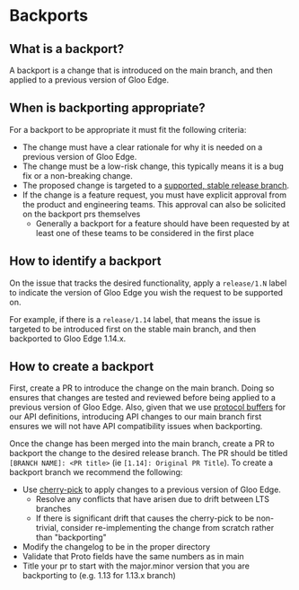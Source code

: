 # Backports

## What is a backport?
A backport is a change that is introduced on the main branch, and then applied to a previous version of Gloo Edge.

## When is backporting appropriate?
For a backport to be appropriate it must fit the following criteria:
- The change must have a clear rationale for why it is needed on a previous version of Gloo Edge.
- The change must be a low-risk change, this typically means it is a bug fix or a non-breaking change.
- The proposed change is targeted to a [supported, stable release branch](https://docs.solo.io/gloo-edge/latest/reference/support/).
- If the change is a feature request, you must have explicit approval from the product and engineering teams. This approval can also be solicited on the backport prs themselves
  - Generally a backport for a feature should have been requested by at least one of these teams to be considered in the first place

## How to identify a backport
On the issue that tracks the desired functionality, apply a `release/1.N` label to indicate the version of Gloo Edge you wish the request to be supported on.

For example, if there is a `release/1.14` label, that means the issue is targeted to be introduced first on the stable main branch, and then backported to Gloo Edge 1.14.x.

## How to create a backport
First, create a PR to introduce the change on the main branch. Doing so ensures that changes are tested and reviewed before being applied to a previous version of Gloo Edge. Also, given that we use [protocol buffers](https://developers.google.com/protocol-buffers) for our API definitions, introducing API changes to our main branch first ensures we will not have API compatibility issues when backporting.

Once the change has been merged into the main branch, create a PR to backport the change to the desired release branch. The PR should be titled `[BRANCH NAME]: <PR title>` (ie `[1.14]: Original PR Title`). To create a backport branch we recommend the following:
- Use [cherry-pick](https://git-scm.com/docs/git-cherry-pick) to apply changes to a previous version of Gloo Edge.
  - Resolve any conflicts that have arisen due to drift between LTS branches
  - If there is significant drift that causes the cherry-pick to be non-trivial, consider re-implementing the change from scratch rather than "backporting"
- Modify the changelog to be in the proper directory
- Validate that Proto fields have the same numbers as in main
- Title your pr to start with the major.minor version that you are backporting to (e.g. 1.13 for 1.13.x branch)